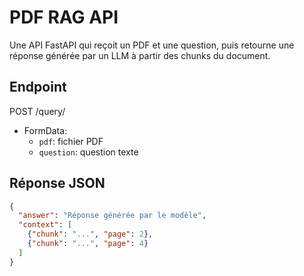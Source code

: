 # PDF RAG API

Une API FastAPI qui reçoit un PDF et une question, puis retourne une réponse générée par un LLM à partir des chunks du document.

## Endpoint

POST /query/

- FormData:
  - `pdf`: fichier PDF
  - `question`: question texte

## Réponse JSON

```json
{
  "answer": "Réponse générée par le modèle",
  "context": [
    {"chunk": "...", "page": 2},
    {"chunk": "...", "page": 4}
  ]
}